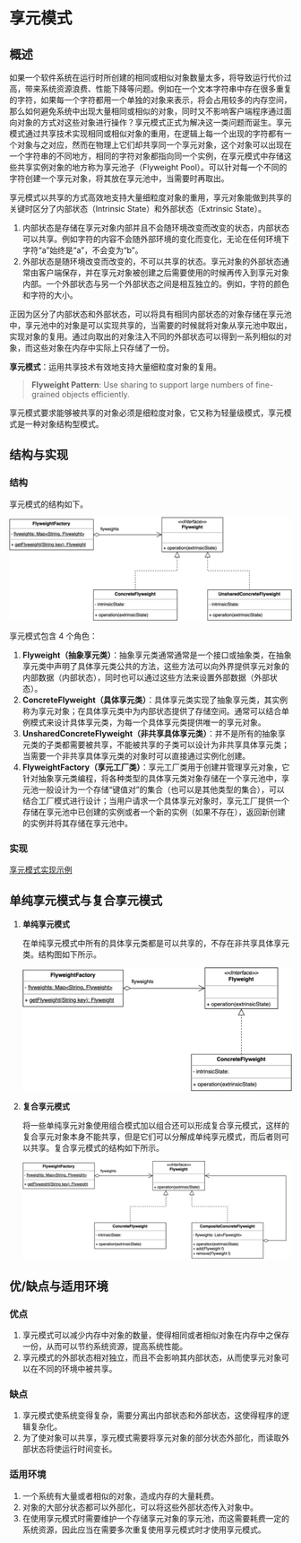 # 享元模式

## 概述

如果一个软件系统在运行时所创建的相同或相似对象数量太多，将导致运行代价过高，带来系统资源浪费、性能下降等问题。例如在一个文本字符串中存在很多重复的字符，如果每一个字符都用一个单独的对象来表示，将会占用较多的内存空间，那么如何避免系统中出现大量相同或相似的对象，同时又不影响客户端程序通过面向对象的方式对这些对象进行操作？享元模式正式为解决这一类问题而诞生。享元模式通过共享技术实现相同或相似对象的重用，在逻辑上每一个出现的字符都有一个对象与之对应，然而在物理上它们却共享同一个享元对象，这个对象可以出现在一个字符串的不同地方，相同的字符对象都指向同一个实例，在享元模式中存储这些共享实例对象的地方称为享元池子（Flyweight Pool）。可以针对每一个不同的字符创建一个享元对象，将其放在享元池中，当需要时再取出。

享元模式以共享的方式高效地支持大量细粒度对象的重用，享元对象能做到共享的关键时区分了内部状态（Intrinsic State）和外部状态（Extrinsic State）。

1. 内部状态是存储在享元对象内部并且不会随环境改变而改变的状态，内部状态可以共享。例如字符的内容不会随外部环境的变化而变化，无论在任何环境下字符“a”始终是“a”，不会变为“b”。
2. 外部状态是随环境改变而改变的，不可以共享的状态。享元对象的外部状态通常由客户端保存，并在享元对象被创建之后需要使用的时候再传入到享元对象内部。一个外部状态与另一个外部状态之间是相互独立的。例如，字符的颜色和字符的大小。

正因为区分了内部状态和外部状态，可以将具有相同内部状态的对象存储在享元池中，享元池中的对象是可以实现共享的，当需要的时候就将对象从享元池中取出，实现对象的复用。通过向取出的对象注入不同的外部状态可以得到一系列相似的对象，而这些对象在内存中实际上只存储了一份。

**享元模式**：运用共享技术有效地支持大量细粒度对象的复用。

> **Flyweight Pattern**: Use sharing to support large numbers of fine-grained objects efficiently.

享元模式要求能够被共享的对象必须是细粒度对象，它又称为轻量级模式，享元模式是一种对象结构型模式。

## 结构与实现

### 结构

享元模式的结构如下。

![flyweight-pattern.svg](./assets/flyweight-pattern.svg)

享元模式包含 4 个角色：

1. **Flyweight（抽象享元类）**：抽象享元类通常通常是一个接口或抽象类，在抽象享元类中声明了具体享元类公共的方法，这些方法可以向外界提供享元对象的内部数据（内部状态），同时也可以通过这些方法来设置外部数据（外部状态）。
2. **ConcreteFlyweight（具体享元类）**：具体享元类实现了抽象享元类，其实例称为享元对象；在具体享元类中为内部状态提供了存储空间。通常可以结合单例模式来设计具体享元类，为每一个具体享元类提供唯一的享元对象。
3. **UnsharedConcreteFlyweight（非共享具体享元类）**：并不是所有的抽象享元类的子类都需要被共享，不能被共享的子类可以设计为非共享具体享元类；当需要一个非共享具体享元类的对象时可以直接通过实例化创建。
4. **FlyweightFactory（享元工厂类）**：享元工厂类用于创建并管理享元对象，它针对抽象享元类编程，将各种类型的具体享元类对象存储在一个享元池中，享元池一般设计为一个存储“键值对”的集合（也可以是其他类型的集合），可以结合工厂模式进行设计；当用户请求一个具体享元对象时，享元工厂提供一个存储在享元池中已创建的实例或者一个新的实例（如果不存在），返回新创建的实例并将其存储在享元池中。

### 实现

[享元模式实现示例](./examples/designpatterns/flyweight)

## 单纯享元模式与复合享元模式

1. **单纯享元模式**

   在单纯享元模式中所有的具体享元类都是可以共享的，不存在非共享具体享元类。结构图如下所示。

   ![simple-flyweight-pattern.svg](./assets/simple-flyweight-pattern.svg)

2. **复合享元模式**

   将一些单纯享元对象使用组合模式加以组合还可以形成复合享元模式，这样的复合享元对象本身不能共享，但是它们可以分解成单纯享元模式，而后者则可以共享。复合享元模式的结构如下所示。

   ![composite-flyweight-pattern.svg](./assets/composite-flyweight-pattern.svg)

## 优/缺点与适用环境

### 优点

1. 享元模式可以减少内存中对象的数量，使得相同或者相似对象在内存中之保存一份，从而可以节约系统资源，提高系统性能。
2. 享元模式的外部状态相对独立，而且不会影响其内部状态，从而使享元对象可以在不同的环境中被共享。

### 缺点

1. 享元模式使系统变得复杂，需要分离出内部状态和外部状态，这使得程序的逻辑复杂化。
2. 为了使对象可以共享，享元模式需要将享元对象的部分状态外部化，而读取外部状态将使运行时间变长。

### 适用环境

1. 一个系统有大量或者相似的对象，造成内存的大量耗费。
2. 对象的大部分状态都可以外部化，可以将这些外部状态传入对象中。
3. 在使用享元模式时需要维护一个存储享元对象的享元池，而这需要耗费一定的系统资源，因此应当在需要多次重复使用享元模式时才使用享元模式。

